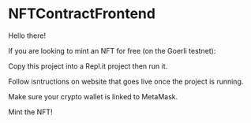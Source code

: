 # NFTContractFrontend

Hello there!

If you are looking to mint an NFT for free (on the Goerli testnet):

Copy this project into a Repl.it project then run it.

Follow isntructions on website that goes live once the project is running.

Make sure your crypto wallet is linked to MetaMask.

Mint the NFT!
